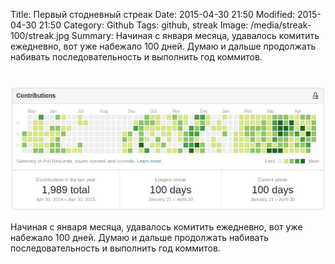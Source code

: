 Title: Первый стодневный стреак
Date: 2015-04-30 21:50
Modified: 2015-04-30 21:50
Category: Github
Tags: github, streak
Image: /media/streak-100/streak.jpg
Summary:
    Начиная с января месяца, удавалось комитить ежедневно, вот уже набежало 100 дней.
    Думаю и дальше продолжать набивать последовательность и выполнить год коммитов.
#

![streak-100](/media/streak-100/streak.jpg)

Начиная с января месяца, удавалось комитить ежедневно, вот уже набежало 100 дней.
Думаю и дальше продолжать набивать последовательность и выполнить год коммитов.
